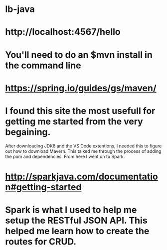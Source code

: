 # lb-java
# http://localhost:4567/hello

# You'll need to do an $mvn install in the command line

# https://spring.io/guides/gs/maven/
# I found this site the most usefull for getting me started from the very begaining. 
After downloading JDK8 and the VS Code extentions, I needed this to figure out how to download Mavern. This talked me through
the process of adding the pom and dependencies. From here I went on to Spark.

# http://sparkjava.com/documentation#getting-started
# Spark is what I used to help me setup the RESTful JSON API. This helped me learn how to create the routes for CRUD.
